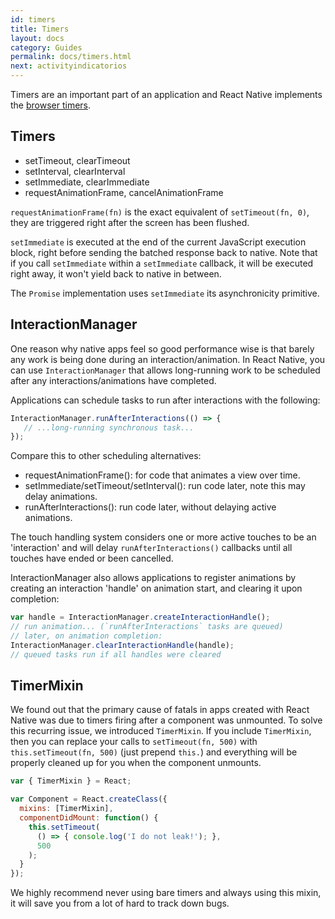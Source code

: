 ```yaml
---
id: timers
title: Timers
layout: docs
category: Guides
permalink: docs/timers.html
next: activityindicatorios
---
```


Timers are an important part of an application and React Native implements the [browser timers](https://developer.mozilla.org/en-US/Add-ons/Code_snippets/Timers).

## Timers

- setTimeout, clearTimeout
- setInterval, clearInterval
- setImmediate, clearImmediate
- requestAnimationFrame, cancelAnimationFrame

`requestAnimationFrame(fn)` is the exact equivalent of `setTimeout(fn, 0)`, they are triggered right after the screen has been flushed.

`setImmediate` is executed at the end of the current JavaScript execution block, right before sending the batched response back to native. Note that if you call `setImmediate` within a `setImmediate` callback, it will be executed right away, it won't yield back to native in between.

The `Promise` implementation uses `setImmediate` its asynchronicity primitive.


## InteractionManager

One reason why native apps feel so good performance wise is that barely any work is being done during an interaction/animation. In React Native, you can use `InteractionManager` that allows long-running work to be scheduled after any interactions/animations have completed.

Applications can schedule tasks to run after interactions with the following:

```javascript
InteractionManager.runAfterInteractions(() => {
   // ...long-running synchronous task...
});
```

Compare this to other scheduling alternatives:

- requestAnimationFrame(): for code that animates a view over time.
- setImmediate/setTimeout/setInterval(): run code later, note this may delay animations.
- runAfterInteractions(): run code later, without delaying active animations.

The touch handling system considers one or more active touches to be an 'interaction' and will delay `runAfterInteractions()` callbacks until all touches have ended or been cancelled.

InteractionManager also allows applications to register animations by creating an interaction 'handle' on animation start, and clearing it upon completion:

```javascript
var handle = InteractionManager.createInteractionHandle();
// run animation... (`runAfterInteractions` tasks are queued)
// later, on animation completion:
InteractionManager.clearInteractionHandle(handle);
// queued tasks run if all handles were cleared
```


## TimerMixin

We found out that the primary cause of fatals in apps created with React Native was due to timers firing after a component was unmounted. To solve this recurring issue, we introduced `TimerMixin`. If you include `TimerMixin`, then you can replace your calls to `setTimeout(fn, 500)` with `this.setTimeout(fn, 500)` (just prepend `this.`) and everything will be properly cleaned up for you when the component unmounts.

```javascript
var { TimerMixin } = React;

var Component = React.createClass({
  mixins: [TimerMixin],
  componentDidMount: function() {
    this.setTimeout(
      () => { console.log('I do not leak!'); },
      500
    );
  }
});
```

We highly recommend never using bare timers and always using this mixin, it will save you from a lot of hard to track down bugs.
